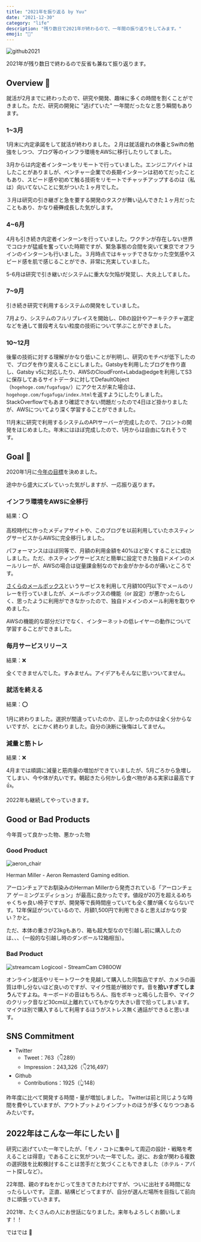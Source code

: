 ```yaml
---
title: "2021年を振り返る by Yuu"
date: "2021-12-30"
category: "life"
description: "残り数日で2021年が終わるので、一年間の振り返りをしてみます。"
emoji: "📅"
---
```


![github2021](../about2021/about2021.png)

2021年が残り数日で終わるので反省も兼ねて振り返ります。

## Overview 👀
就活が2月までに終わったので、研究や開発、趣味に多くの時間を割くことができました。ただ、研究の開発に "逃げていた" 一年間だったなと思う瞬間もあります。

### 1~3月
1月末に内定承諾をして就活が終わりました。２月は就活疲れの休養とSwiftの勉強をしつつ、ブログ等のインフラ環境をAWSに移行したりしてました。

3月からは内定者インターンをリモートで行っていました。エンジニアバイトはしたことがありましが、ベンチャー企業での長期インターンは初めてだったこともあり、スピード感や初めて触る技術をリモートでチャッチアップするのは（私は）向いてないことに気がついた１ヶ月でした。

３月は研究の引き継ぎと急を要する開発のタスクが舞い込んできた１ヶ月だったこともあり、かなり~~疲弊~~成長した気がします。

### 4~6月
4月も引き続き内定者インターンを行っていました。ワクチンが存在しない世界でコロナが猛威を奮っていた時期ですが、緊急事態の合間を突いて東京でオフラインのインターンも行いました。３月時点ではキャッチできなかった空気感やスピード感を肌で感じることができ、非常に充実していました。

5-6月は研究で引き継いだシステムに重大な欠陥が発覚し、大炎上してました。

### 7~9月
引き続き研究で利用するシステムの開発をしていました。

7月より、システムのフルリプレイスを開始し、DBの設計やアーキテクチャ選定などを通して普段考えない粒度の技術について学ぶことができました。

### 10~12月
後輩の技術に対する理解がかなり低いことが判明し、研究のモチベが低下したので、ブログを作り変えることにしました。Gatsbyを利用したブログを作り直し、Gatsby v5に対応したり、AWSのCloudFront+Labda@edgeを利用してS3に保存してあるサイトデータに対してDefaultObject（`hogehoge.com/fugafuga/`）にアクセスが来た場合は、`hogehoge.com/fugafuga/index.html`を返すようにしたりしました。StackOverflowでもあまり確認できない問題だったので4日ほど掛かりましたが、AWSについてより深く学習することができました。

11月末に研究で利用するシステムのAPIサーバーが完成したので、フロントの開発をはじめました。年末にはほぼ完成したので、1月からは自由になれそうです。

## Goal 🏁
2020年1月に[今年の目標](/goal2021/)を決めました。

途中から盛大にズレていった気がしますが、一応振り返ります。

### インフラ環境をAWSに全移行
結果：⭕️

高校時代に作ったメディアサイトや、このブログを以前利用していたホスティングサービスからAWSに完全移行しました。

パフォーマンスはほぼ同等で、月額の利用金額を40%ほど安くすることに成功しました。ただ、ホスティングサービスだと簡単に設定できた独自ドメインのメールリレーが、AWSの場合は従量課金制なのでお金がかかるのが痛いところです。

[さくらのメールボックス](https://rs.sakura.ad.jp/mail/)というサービスを利用して月額100円以下でメールのリレーを行っていましたが、メールボックスの機能（or 設定）が悪かったらしく、思ったように利用ができなかったので、独自ドメインのメール利用を取りやめました。

AWSの機能的な部分だけでなく、インターネットの低レイヤーの動作について学習することができました。

### 毎月サービスリリース
結果：❌

全くできませんでした。すみません。アイデアもそんなに思いついてません。

### 就活を終える
結果：⭕️

1月に終わりました。選択が間違っていたのか、正しかったのかは全く分からないですが、とにかく終わりました。自分の決断に後悔はしてません。

### 減量と筋トレ
結果：❌

4月までは順調に減量と筋肉量の増加ができていましたが、5月ごろから急増してしまい、今や体が丸いです。朝起きたら何かしら食べ物がある実家は最高です👍。

2022年も継続してやっていきます。

## Good or Bad Products
今年買って良かった物、悪かった物

### Good Product
![aeron_chair](../about2021/aeron_chair.png)

Herman Miller - Aeron Remasterd Gaming edition.

アーロンチェアでお馴染みのHerman Millerから発売されている「アーロンチェア ゲーミングエディション」が最高に良かったです。値段が20万を超えるめちゃくちゃ良い椅子ですが、開発等で長時間座っていても全く腰が痛くならないです。12年保証がついているので、月額1,500円で利用できると思えばかなり安い？かと。

ただ、本体の重さが23kgもあり、箱も超大型なので引越し前に購入したのは、、、（一般的な引越し時のダンボール12箱相当）。

### Bad Product
![streamcam](../about2021/streamcam_c980w.png)
Logicool - StreamCam C980OW

オンライン就活やリモートワークを見越して購入した同製品ですが、カメラの画質は申し分ないほど良いのですが、マイク性能が微妙です。音を**拾いすぎてしまう**んですよね。キーボードの音はもちろん、指をポキっと鳴らした音や、マイクのクリック音など30cm以上離れていてもかなり大きい音で拾ってしまいます。
マイクは別で購入するして利用するほうがストレス無く通話ができると思います。

## SNS Commitment
- Twitter
    - Tweet：763（👇289）
    - Impression：243,326（👇216,497）
- Github
    - Contributions：1925（👆148）

昨年度に比べて開発する時間・量が増加しました。
Twitterは前と同じような時間を費やしていますが、アウトプットよりインプットのほうが多くなりつつあるみたいです。

## 2022年はこんな一年にしたい 🏁
研究に逃げていた一年でしたが、「モノ・コトに集中して周辺の設計・戦略を考えることは得意」であることに気がついた一年でした。逆に、お金が関わる複数の選択肢を比較検討することは苦手だと気づくこともできました（ホテル・アパート探しなど）。

22年間、親のすねをかじって生きてきたわけですが、ついに出社する時間になったらしいです。
正直、結構ビビってますが、自分が選んだ場所を目指して前向きに頑張っていきます。

2021年、たくさんの人にお世話になりました。来年もよろしくお願いします！！

ではでは 🤟
